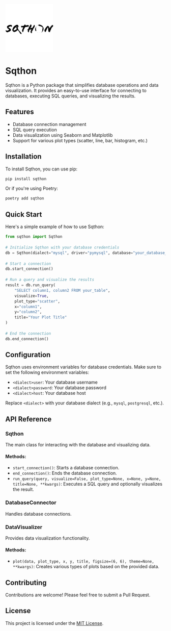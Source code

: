 <img src="assets/sqthon_nobg.png" width="150" alt="Sqthon logo"/>

# Sqthon

Sqthon is a Python package that simplifies database operations and data visualization. It provides an easy-to-use interface for connecting to databases, executing SQL queries, and visualizing the results.

## Features

- Database connection management
- SQL query execution
- Data visualization using Seaborn and Matplotlib
- Support for various plot types (scatter, line, bar, histogram, etc.)

## Installation

To install Sqthon, you can use pip:

```bash
pip install sqthon
```

Or if you're using Poetry:

```bash
poetry add sqthon
```

## Quick Start

Here's a simple example of how to use Sqthon:

```python
from sqthon import Sqthon

# Initialize Sqthon with your database credentials
db = Sqthon(dialect="mysql", driver="pymysql", database="your_database_name")

# Start a connection
db.start_connection()

# Run a query and visualize the results
result = db.run_query(
    "SELECT column1, column2 FROM your_table",
    visualize=True,
    plot_type="scatter",
    x="column1",
    y="column2",
    title="Your Plot Title"
)

# End the connection
db.end_connection()
```

## Configuration

Sqthon uses environment variables for database credentials. Make sure to set the following environment variables:

- `<dialect>user`: Your database username
- `<dialect>password`: Your database password
- `<dialect>host`: Your database host

Replace `<dialect>` with your database dialect (e.g., `mysql`, `postgresql`, etc.).

## API Reference

### Sqthon

The main class for interacting with the database and visualizing data.

#### Methods:

- `start_connection()`: Starts a database connection.
- `end_connection()`: Ends the database connection.
- `run_query(query, visualize=False, plot_type=None, x=None, y=None, title=None, **kwargs)`: Executes a SQL query and optionally visualizes the result.

### DatabaseConnector

Handles database connections.

### DataVisualizer

Provides data visualization functionality.

#### Methods:

- `plot(data, plot_type, x, y, title, figsize=(6, 6), theme=None, **kwargs)`: Creates various types of plots based on the provided data.

## Contributing

Contributions are welcome! Please feel free to submit a Pull Request.

## License

This project is licensed under the [MIT License](LICENSE).